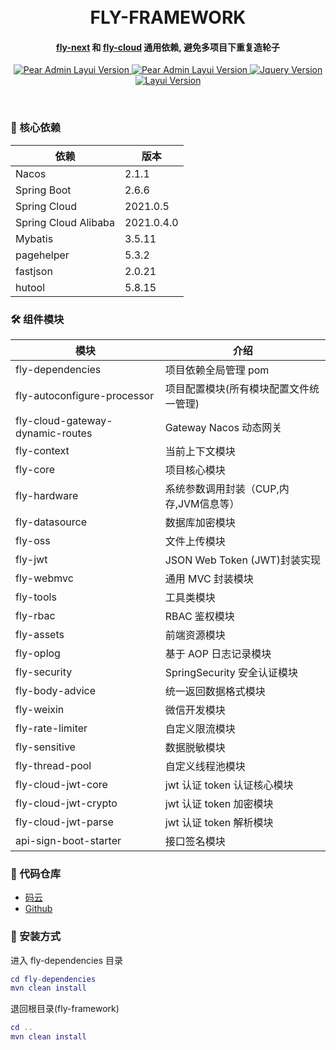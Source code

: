 <div align="center">

<br/>
<br/>

  <h1 align="center">
    FLY-FRAMEWORK
  </h1>
  <h4 align="center">
   <a href="https://gitee.com/itdachen/fly-next-platform">fly-next</a> 和 
   <a href="https://gitee.com/itdachen/fly-cloud">fly-cloud</a>  通用依赖, 避免多项目下重复造轮子
  </h4>
</div>



<p align="center">
    <a href="#">
        <img src="https://img.shields.io/badge/JDK-17+-green.svg" alt="Pear Admin Layui Version">
    </a>
    <a href="#">
        <img src="https://img.shields.io/badge/SpringBoot-2.7.10-green.svg" alt="Pear Admin Layui Version">
    </a>
    <a href="#">
        <img src="https://img.shields.io/badge/Spring Cloud-2021.0.5-green.svg" alt="Jquery Version">
    </a>
    <a href="#">
        <img src="https://img.shields.io/badge/Spring Cloud Alibaba-2021.0.4.0-green.svg" alt="Layui Version">
    </a>
</p>

<br>

### 🌱 核心依赖

| 依赖                   | 版本         |
|----------------------|------------|
| Nacos                | 2.1.1      |
| Spring Boot          | 2.6.6      |
| Spring Cloud         | 2021.0.5   |
| Spring Cloud Alibaba | 2021.0.4.0 |
| Mybatis              | 3.5.11     |
| pagehelper           | 5.3.2      |
| fastjson             | 2.0.21     |
| hutool               | 5.8.15     |

### 🛠️ 组件模块

| 模块                               | 介绍                       |
|----------------------------------|--------------------------|
| fly-dependencies                 | 项目依赖全局管理 pom             |
| fly-autoconfigure-processor      | 项目配置模块(所有模块配置文件统一管理)     |
| fly-cloud-gateway-dynamic-routes | Gateway Nacos 动态网关       |
| fly-context                      | 当前上下文模块                  |
| fly-core                         | 项目核心模块                   |
| fly-hardware                     | 系统参数调用封装（CUP,内存,JVM信息等）  |
| fly-datasource                   | 数据库加密模块                  |
| fly-oss                          | 文件上传模块                   |
| fly-jwt                          | JSON Web Token (JWT)封装实现 |
| fly-webmvc                       | 通用 MVC 封装模块              |
| fly-tools                        | 工具类模块                    |
| fly-rbac                         | RBAC 鉴权模块                |
| fly-assets                       | 前端资源模块                   |
| fly-oplog                        | 基于 AOP 日志记录模块            |
| fly-security                     | SpringSecurity 安全认证模块    |
| fly-body-advice                  | 统一返回数据格式模块               |
| fly-weixin                       | 微信开发模块                   |
| fly-rate-limiter                 | 自定义限流模块                  |
| fly-sensitive                    | 数据脱敏模块                   |
| fly-thread-pool                  | 自定义线程池模块                 |
| fly-cloud-jwt-core               | jwt 认证 token 认证核心模块      |
| fly-cloud-jwt-crypto             | jwt 认证 token 加密模块        |
| fly-cloud-jwt-parse              | jwt 认证 token 解析模块        |
| api-sign-boot-starter            | 接口签名模块                   |

### 💒 代码仓库

* [码云](https://gitee.com/itdachen/fly-framework)
* [Github](https://github.com/itdachen/fly-framework)

### 🚧 安装方式

进入 fly-dependencies 目录

```lua
cd fly-dependencies
mvn clean install
```

退回根目录(fly-framework)

```lua
cd ..
mvn clean install
```


